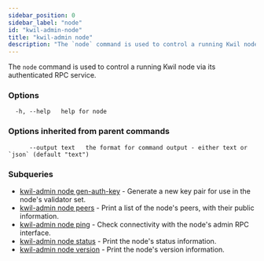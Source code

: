 ```yaml
---
sidebar_position: 0
sidebar_label: "node"
id: "kwil-admin-node"
title: "kwil-admin node"
description: "The `node` command is used to control a running Kwil node via its authenticated RPC service."
---
```


The `node` command is used to control a running Kwil node via its authenticated RPC service.

### Options

```
  -h, --help   help for node
```

### Options inherited from parent commands

```
      --output text   the format for command output - either text or `json` (default "text")
```

### Subqueries

* [kwil-admin node gen-auth-key](./kwil-admin-node-gen-auth-key) - Generate a new key pair for use in the node's validator set.
* [kwil-admin node peers](./kwil-admin-node-peers) - Print a list of the node's peers, with their public information.
* [kwil-admin node ping](./kwil-admin-node-ping) - Check connectivity with the node's admin RPC interface.
* [kwil-admin node status](./kwil-admin-node-status) - Print the node's status information.
* [kwil-admin node version](./kwil-admin-node-version) - Print the node's version information.

